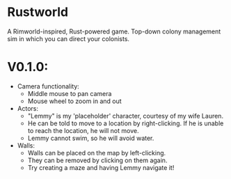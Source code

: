 # Rustworld
A Rimworld-inspired, Rust-powered game. Top-down colony management sim in which you can direct your colonists.

# V0.1.0:
  - Camera functionality:
    * Middle mouse to pan camera
    * Mouse wheel to zoom in and out
  - Actors:
    * "Lemmy" is my 'placeholder' character, courtesy of my wife Lauren.
    * He can be told to move to a location by right-clicking. If he is unable to reach the location, he will not move.
    * Lemmy cannot swim, so he will avoid water.
  - Walls:
    * Walls can be placed on the map by left-clicking.
    * They can be removed by clicking on them again.
    * Try creating a maze and having Lemmy navigate it!

